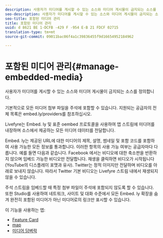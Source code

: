 ```yaml
---
description: 사용자가 미디어를 게시할 수 있는 소스와 미디어 게시물이 금지되는 소스를 정의합니다.
seo-description: 사용자가 미디어를 게시할 수 있는 소스와 미디어 게시물이 금지되는 소스를 정의합니다.
seo-title: 포함된 미디어 관리
title: 포함된 미디어 관리
uuid: d 8621 BE 1-DCFB -429 F -954 E-B 21 FDCF 02715
translation-type: tm+mt
source-git-commit: 09011bac06f4a1c39836455f9d16654952184962

---
```



# 포함된 미디어 관리{#manage-embedded-media}

사용자가 미디어를 게시할 수 있는 소스와 미디어 게시물이 금지되는 소스를 정의합니다.

기본적으로 모든 미디어 첨부 파일을 주석에 포함할 수 있습니다. 지원되는 공급자의 전체 목록은 embed.ly/providers를 참조하십시오.

Livefyre는 Embed. ly 및 표준 oembed 프로토콜을 사용하여 앱 스트림에 미디어를 내장하며 소스에서 제공하는 모든 미디어 데이터를 전달합니다.

Embed. ly는 제공된 URL에 대한 미디어의 제목, 설명, 썸네일 및 포함 코드를 포함하여 사용 가능한 모든 정보를 통과합니다. 이러한 항목의 사용 가능 여부는 공급자마다 다릅니다. 예를 들면 다음과 같습니다. Facebook 에서는 비디오에 대한 축소판을 반환하지 않으며 임베드 가능한 비디오만 전달합니다. 재생을 클릭하면 비디오가 시작됩니다 (YouTube의 디스플레이 포맷과 유사). Twitter는 정적 이미지만 전달하며 비디오를 아래로 보내지 않습니다. 따라서 Twitter 기본 비디오는 Livefyre 스트림 내에서 재생되지 않을 수 있습니다.

주석 스트림을 임베드할 때 특정 첨부 파일이 주석에 포함되지 않도록 할 수 있습니다. 또한 Studio를 사용하여 네트워크, 사이트 및 대화 수준에서 모든 Embed. ly 확장을 숨겨 완전히 포함된 미디어가 아닌 미디어로의 링크만 표시할 수 있습니다.

이 기능을 사용하는 앱:

* [Feature Card](/help/using/c-about-apps/c-feature-card-app/c-feature-card-app.md#c_feature_card_app)
* [map](/help/using/c-about-apps/c-map-app/c-map-app.md#c_map_app)
* [미디어 담벼락](/help/using/c-about-apps/c-media-wall-app/c-media-wall-app.md#c_media_wall_app)

